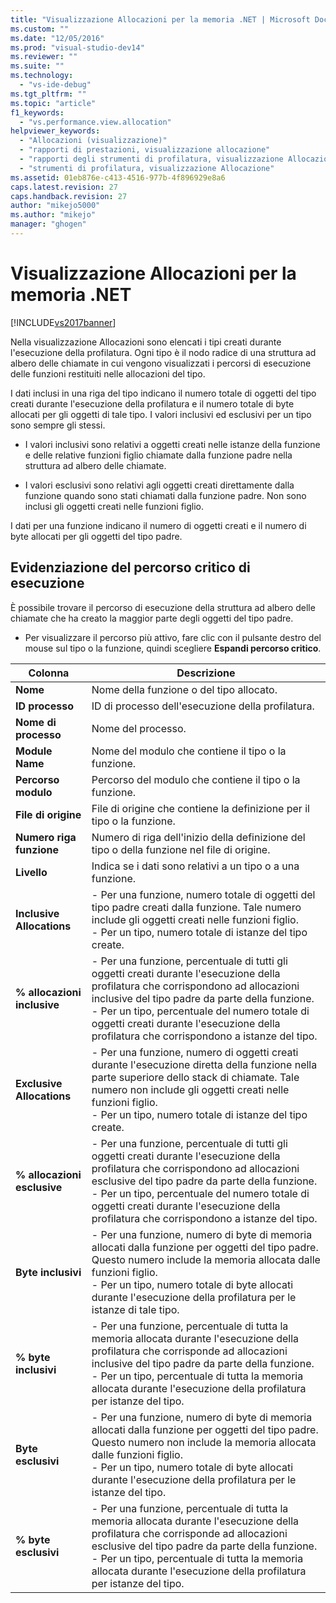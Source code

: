 ```yaml
---
title: "Visualizzazione Allocazioni per la memoria .NET | Microsoft Docs"
ms.custom: ""
ms.date: "12/05/2016"
ms.prod: "visual-studio-dev14"
ms.reviewer: ""
ms.suite: ""
ms.technology: 
  - "vs-ide-debug"
ms.tgt_pltfrm: ""
ms.topic: "article"
f1_keywords: 
  - "vs.performance.view.allocation"
helpviewer_keywords: 
  - "Allocazioni (visualizzazione)"
  - "rapporti di prestazioni, visualizzazione allocazione"
  - "rapporti degli strumenti di profilatura, visualizzazione Allocazione"
  - "strumenti di profilatura, visualizzazione Allocazione"
ms.assetid: 01eb876e-c413-4516-977b-4f896929e8a6
caps.latest.revision: 27
caps.handback.revision: 27
author: "mikejo5000"
ms.author: "mikejo"
manager: "ghogen"
---
```

# Visualizzazione Allocazioni per la memoria .NET
[!INCLUDE[vs2017banner](../code-quality/includes/vs2017banner.md)]

Nella visualizzazione Allocazioni sono elencati i tipi creati durante l'esecuzione della profilatura.  Ogni tipo è il nodo radice di una struttura ad albero delle chiamate in cui vengono visualizzati i percorsi di esecuzione delle funzioni restituiti nelle allocazioni del tipo.  
  
 I dati inclusi in una riga del tipo indicano il numero totale di oggetti del tipo creati durante l'esecuzione della profilatura e il numero totale di byte allocati per gli oggetti di tale tipo.  I valori inclusivi ed esclusivi per un tipo sono sempre gli stessi.  
  
-   I valori inclusivi sono relativi a oggetti creati nelle istanze della funzione e delle relative funzioni figlio chiamate dalla funzione padre nella struttura ad albero delle chiamate.  
  
-   I valori esclusivi sono relativi agli oggetti creati direttamente dalla funzione quando sono stati chiamati dalla funzione padre.  Non sono inclusi gli oggetti creati nelle funzioni figlio.  
  
 I dati per una funzione indicano il numero di oggetti creati e il numero di byte allocati per gli oggetti del tipo padre.  
  
## Evidenziazione del percorso critico di esecuzione  
 È possibile trovare il percorso di esecuzione della struttura ad albero delle chiamate che ha creato la maggior parte degli oggetti del tipo padre.  
  
-   Per visualizzare il percorso più attivo, fare clic con il pulsante destro del mouse sul tipo o la funzione, quindi scegliere **Espandi percorso critico**.  
  
|Colonna|Descrizione|  
|-------------|-----------------|  
|**Nome**|Nome della funzione o del tipo allocato.|  
|**ID processo**|ID di processo dell'esecuzione della profilatura.|  
|**Nome di processo**|Nome del processo.|  
|**Module Name**|Nome del modulo che contiene il tipo o la funzione.|  
|**Percorso modulo**|Percorso del modulo che contiene il tipo o la funzione.|  
|**File di origine**|File di origine che contiene la definizione per il tipo o la funzione.|  
|**Numero riga funzione**|Numero di riga dell'inizio della definizione del tipo o della funzione nel file di origine.|  
|**Livello**|Indica se i dati sono relativi a un tipo o a una funzione.|  
|**Inclusive Allocations**|-   Per una funzione, numero totale di oggetti del tipo padre creati dalla funzione.  Tale numero include gli oggetti creati nelle funzioni figlio.<br />-   Per un tipo, numero totale di istanze del tipo create.|  
|**% allocazioni inclusive**|-   Per una funzione, percentuale di tutti gli oggetti creati durante l'esecuzione della profilatura che corrispondono ad allocazioni inclusive del tipo padre da parte della funzione.<br />-   Per un tipo, percentuale del numero totale di oggetti creati durante l'esecuzione della profilatura che corrispondono a istanze del tipo.|  
|**Exclusive Allocations**|-   Per una funzione, numero di oggetti creati durante l'esecuzione diretta della funzione nella parte superiore dello stack di chiamate.  Tale numero non include gli oggetti creati nelle funzioni figlio.<br />-   Per un tipo, numero totale di istanze del tipo create.|  
|**% allocazioni esclusive**|-   Per una funzione, percentuale di tutti gli oggetti creati durante l'esecuzione della profilatura che corrispondono ad allocazioni esclusive del tipo padre da parte della funzione.<br />-   Per un tipo, percentuale del numero totale di oggetti creati durante l'esecuzione della profilatura che corrispondono a istanze del tipo.|  
|**Byte inclusivi**|-   Per una funzione, numero di byte di memoria allocati dalla funzione per oggetti del tipo padre.  Questo numero include la memoria allocata dalle funzioni figlio.<br />-   Per un tipo, numero totale di byte allocati durante l'esecuzione della profilatura per le istanze di tale tipo.|  
|**% byte inclusivi**|-   Per una funzione, percentuale di tutta la memoria allocata durante l'esecuzione della profilatura che corrisponde ad allocazioni inclusive del tipo padre da parte della funzione.<br />-   Per un tipo, percentuale di tutta la memoria allocata durante l'esecuzione della profilatura per istanze del tipo.|  
|**Byte esclusivi**|-   Per una funzione, numero di byte di memoria allocati dalla funzione per oggetti del tipo padre.  Questo numero non include la memoria allocata dalle funzioni figlio.<br />-   Per un tipo, numero totale di byte allocati durante l'esecuzione della profilatura per le istanze del tipo.|  
|**% byte esclusivi**|-   Per una funzione, percentuale di tutta la memoria allocata durante l'esecuzione della profilatura che corrisponde ad allocazioni esclusive del tipo padre da parte della funzione.<br />-   Per un tipo, percentuale di tutta la memoria allocata durante l'esecuzione della profilatura per istanze del tipo.|